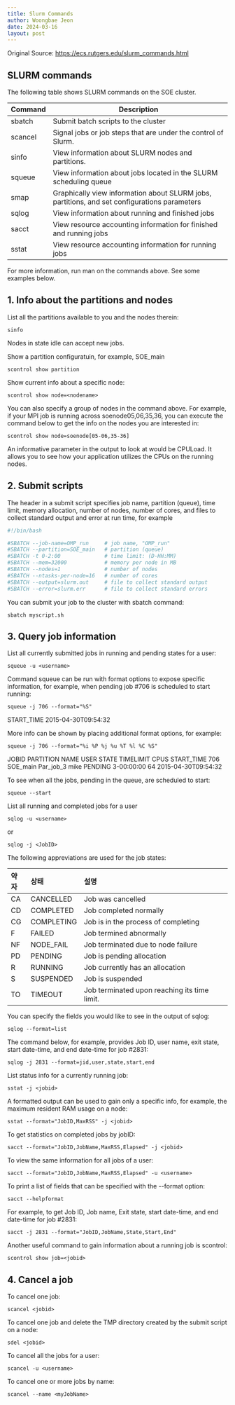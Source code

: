 ```yaml
---
title: Slurm Commands
author: Woongbae Jeon
date: 2024-03-16
layout: post
---
```

Original Source: <https://ecs.rutgers.edu/slurm_commands.html>
## SLURM commands

The following table shows SLURM commands on the SOE cluster.

|Command|Description|
|:-----|-----------|
|sbatch |	Submit batch scripts to the cluster|
|scancel| 	Signal jobs or job steps that are under the control of Slurm.|
|sinfo 	| View information about SLURM nodes and partitions.|
|squeue |	View information about jobs located in the SLURM scheduling queue|
|smap 	| Graphically view information about SLURM jobs, partitions, and set configurations parameters |
|sqlog 	| View information about running and finished jobs|
|sacct 	| View resource accounting information for finished and running jobs|
|sstat 	| View resource accounting information for running jobs|

For more information, run man on the commands above. See some examples below.

## 1. Info about the partitions and nodes
List all the partitions available to you and the nodes therein:

`sinfo`

Nodes in state idle can accept new jobs.

Show a partition configuratuin, for example, SOE_main

`scontrol show partition`

Show current info about a specific node:

`scontrol show node=<nodename>`

You can also specify a group of nodes in the command above. For example, if your MPI job is running across soenode05,06,35,36, you can execute the command below to get the info on the nodes you are interested in:

`scontrol show node=soenode[05-06,35-36]`

An informative parameter in the output to look at would be CPULoad. It allows you to see how your application utilizes the CPUs on the running nodes.

## 2. Submit scripts
The header in a submit script specifies job name, partition (queue), time limit, memory allocation, number of nodes, number of cores, and files to collect standard output and error at run time, for example

```bash
#!/bin/bash

#SBATCH --job-name=OMP_run     # job name, "OMP_run"
#SBATCH --partition=SOE_main   # partition (queue)
#SBATCH -t 0-2:00              # time limit: (D-HH:MM) 
#SBATCH --mem=32000            # memory per node in MB 
#SBATCH --nodes=1              # number of nodes
#SBATCH --ntasks-per-node=16   # number of cores
#SBATCH --output=slurm.out     # file to collect standard output
#SBATCH --error=slurm.err      # file to collect standard errors
```

You can submit your job to the cluster with sbatch command:

`sbatch myscript.sh`


## 3. Query job information

List all currently submitted jobs in running and pending states for a user:

`squeue -u <username>`

Command squeue can be run with format options to expose specific information, for example, when pending job #706 is scheduled to start running:

`squeue -j 706 --format="%S"`

START_TIME
2015-04-30T09:54:32

More info can be shown by placing additional format options, for example:

`squeue -j 706 --format="%i %P %j %u %T %l %C %S"`

JOBID PARTITION   NAME    USER STATE   TIMELIMIT  CPUS START_TIME
706   SOE_main  Par_job_3 mike PENDING 3-00:00:00 64   2015-04-30T09:54:32

To see when all the jobs, pending in the queue, are scheduled to start:

`squeue --start`


List all running and completed jobs for a user

`sqlog -u <username>`

or

`sqlog -j <JobID>`

The following appreviations are used for the job states:

|약자 |상태 |설명|
|:---|:---|:---|
|CA |  CANCELLED  | Job was cancelled |
|CD |  COMPLETED  | Job completed normally |
|CG |  COMPLETING | Job is in the process of completing |
|F  |  FAILED     | Job termined abnormally |
|NF |  NODE_FAIL  | Job terminated due to node failure |
|PD |  PENDING    | Job is pending allocation |
|R  |  RUNNING    | Job currently has an allocation |
|S  |  SUSPENDED  | Job is suspended |
|TO |  TIMEOUT    | Job terminated upon reaching its time limit. |

You can specify the fields you would like to see in the output of sqlog:

`sqlog --format=list`

The command below, for example, provides Job ID, user name, exit state, start date-time, and end date-time for job #2831:

`sqlog -j 2831 --format=jid,user,state,start,end`

List status info for a currently running job:

`sstat -j <jobid>`

A formatted output can be used to gain only a specific info, for example, the maximum resident RAM usage on a node:

`sstat --format="JobID,MaxRSS" -j <jobid>`

To get statistics on completed jobs by jobID:

`sacct --format="JobID,JobName,MaxRSS,Elapsed" -j <jobid>`

To view the same information for all jobs of a user:

`sacct --format="JobID,JobName,MaxRSS,Elapsed" -u <username>`

To print a list of fields that can be specified with the --format option:

`sacct --helpformat`

For example, to get Job ID, Job name, Exit state, start date-time, and end date-time for job #2831:

`sacct -j 2831 --format="JobID,JobName,State,Start,End"`

Another useful command to gain information about a running job is scontrol:

`scontrol show job=<jobid>`


## 4. Cancel a job

To cancel one job:

`scancel <jobid>`

To cancel one job and delete the TMP directory created by the submit script on a node:

`sdel <jobid>`

To cancel all the jobs for a user:

`scancel -u <username>`

To cancel one or more jobs by name:

`scancel --name <myJobName>`
